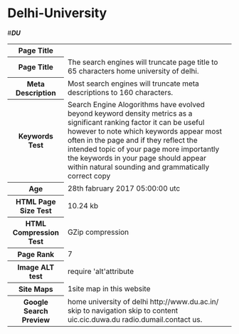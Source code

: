 # Delhi-University
<html>
#<b><i>DU</i></b>
<table>
<tr>
<th><b>Page Title</b></th>
</tr>
<tr>
<th>Page Title</th>
<td>The search engines will truncate page title to 65 characters home university of delhi.</td>
</tr>
<tr>
<th>Meta Description</th>
<td>Most search engines will truncate meta descriptions to 160 characters.</td>
</tr>
<tr>
<th>Keywords Test</th>
<td>Search Engine Alogorithms have evolved beyond keyword density metrics as a significant ranking factor it can be useful however to note which keywords appear most often in the page and if they reflect the intended topic of your page more importantly the keywords in your page should appear within natural sounding and grammatically correct copy</td>
</tr>
<tr>
<th>Age</th>
<td>28th fabruary 2017 05:00:00 utc</td>
</tr>
<tr>

<th>HTML Page Size Test</th>
<td>10.24 kb</td>
</tr>
<tr>
<th>HTML Compression Test</th>
<td>GZip compression</td>
</tr>
<tr>

<th>Page Rank</th>
<td>7</td>
</tr>
<tr>
<th>Image ALT test</th>
<td>require 'alt'attribute</td>
</tr>
<tr>
<th>Site Maps</th>
<td>1site map in this website</td>
</tr>
<tr>
<th>Google Search Preview</th>
<td>home university of delhi http://www.du.ac.in/  skip to navigation skip to content uic.cic.duwa.du radio.dumail.contact us.</td>
</tr>
</table>
</html>
